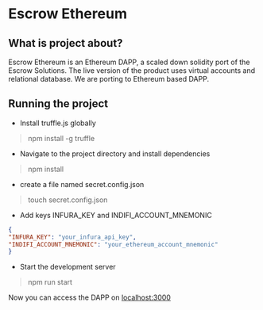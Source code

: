 # Escrow Ethereum

## What is project about?
Escrow Ethereum is an Ethereum DAPP, a scaled down solidity port of the Escrow Solutions. The live version of the product uses virtual accounts and relational database. We are porting to
 Ethereum based DAPP.


## Running the  project
* Install truffle.js globally

> npm install -g truffle

* Navigate to the project directory and install dependencies

> npm install

* create a file named secret.config.json

> touch secret.config.json

* Add keys INFURA\_KEY and INDIFI\_ACCOUNT\_MNEMONIC

```json
{
"INFURA_KEY": "your_infura_api_key",
"INDIFI_ACCOUNT_MNEMONIC": "your_ethereum_account_mnemonic"
}
```

*  Start the development server

> npm run start

Now you can access the DAPP on [localhost:3000](http://localhost:3000)
